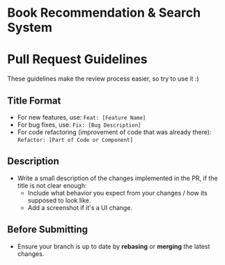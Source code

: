# Book Recommendation & Search System

# Pull Request Guidelines

These guidelines make the review process easier, so try to use it :)

## Title Format
- For new features, use: `Feat: [Feature Name]`
- For bug fixes, use: `Fix: [Bug Description]`
- For code refactoring (improvement of code that was already there): `Refactor: [Part of Code or Component]`

## Description
- Write a small description of the changes implemented in the PR, if the title is not clear enough:
  - Include what behavior you expect from your changes / how its supposed to look like.
  - Add a screenshot if it's a UI change.

## Before Submitting
- Ensure your branch is up to date by **rebasing** or **merging** the latest changes.